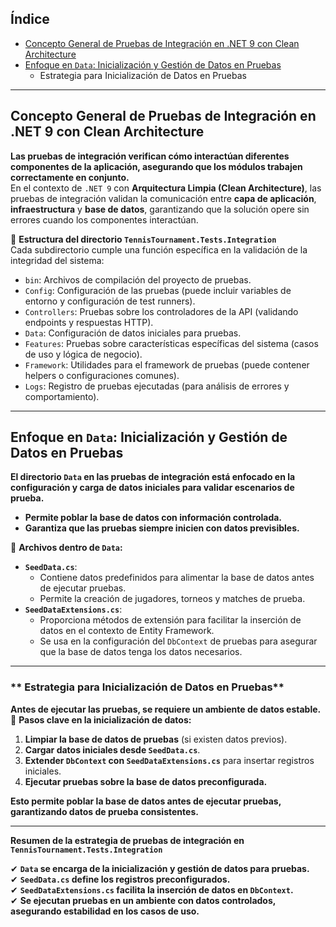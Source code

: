 ## Índice

- [Concepto General de Pruebas de Integración en .NET 9 con Clean Architecture](#concepto-general-de-pruebas-de-integración-en-net-9-con-clean-architecture)
- [Enfoque en `Data`: Inicialización y Gestión de Datos en Pruebas](#enfoque-en-data-inicialización-y-gestión-de-datos-en-pruebas)
  - Estrategia para Inicialización de Datos en Pruebas

---

## **Concepto General de Pruebas de Integración en .NET 9 con Clean Architecture**

**Las pruebas de integración verifican cómo interactúan diferentes componentes de la aplicación, asegurando que los módulos trabajen correctamente en conjunto.**  
En el contexto de `.NET 9` con **Arquitectura Limpia (Clean Architecture)**, las pruebas de integración validan la comunicación entre **capa de aplicación**, **infraestructura** y **base de datos**, garantizando que la solución opere sin errores cuando los componentes interactúan.

🔹 **Estructura del directorio `TennisTournament.Tests.Integration`**  
Cada subdirectorio cumple una función específica en la validación de la integridad del sistema:

- `bin`: Archivos de compilación del proyecto de pruebas.
- `Config`: Configuración de las pruebas (puede incluir variables de entorno y configuración de test runners).
- `Controllers`: Pruebas sobre los controladores de la API (validando endpoints y respuestas HTTP).
- `Data`: Configuración de datos iniciales para pruebas.
- `Features`: Pruebas sobre características específicas del sistema (casos de uso y lógica de negocio).
- `Framework`: Utilidades para el framework de pruebas (puede contener helpers o configuraciones comunes).
- `Logs`: Registro de pruebas ejecutadas (para análisis de errores y comportamiento).

---

## **Enfoque en `Data`: Inicialización y Gestión de Datos en Pruebas**

**El directorio `Data` en las pruebas de integración está enfocado en la configuración y carga de datos iniciales para validar escenarios de prueba.**

- **Permite poblar la base de datos con información controlada.**
- **Garantiza que las pruebas siempre inicien con datos previsibles.**

🔹 **Archivos dentro de `Data`:**

- **`SeedData.cs`**:
  - Contiene datos predefinidos para alimentar la base de datos antes de ejecutar pruebas.
  - Permite la creación de jugadores, torneos y matches de prueba.
- **`SeedDataExtensions.cs`**:
  - Proporciona métodos de extensión para facilitar la inserción de datos en el contexto de Entity Framework.
  - Se usa en la configuración del `DbContext` de pruebas para asegurar que la base de datos tenga los datos necesarios.

---

### ** Estrategia para Inicialización de Datos en Pruebas**

**Antes de ejecutar las pruebas, se requiere un ambiente de datos estable.**  
🔹 **Pasos clave en la inicialización de datos:**

1. **Limpiar la base de datos de pruebas** (si existen datos previos).
2. **Cargar datos iniciales desde `SeedData.cs`**.
3. **Extender `DbContext` con `SeedDataExtensions.cs`** para insertar registros iniciales.
4. **Ejecutar pruebas sobre la base de datos preconfigurada.**

**Esto permite poblar la base de datos antes de ejecutar pruebas, garantizando datos de prueba consistentes.**

---

**Resumen de la estrategia de pruebas de integración en `TennisTournament.Tests.Integration`**

✔ **`Data` se encarga de la inicialización y gestión de datos para pruebas.**  
✔ **`SeedData.cs` define los registros preconfigurados.**  
✔ **`SeedDataExtensions.cs` facilita la inserción de datos en `DbContext`.**  
✔ **Se ejecutan pruebas en un ambiente con datos controlados, asegurando estabilidad en los casos de uso.**
